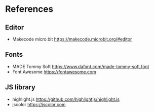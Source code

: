 # References
## Editor
- Makecode micro:bit
https://makecode.microbit.org/#editor

## Fonts
- MADE Tommy Soft
https://www.dafont.com/made-tommy-soft.font
- Font Awesome
https://fontawesome.com

## JS library
- highlight.js
https://github.com/highlightjs/highlight.js
- jscolor
https://jscolor.com